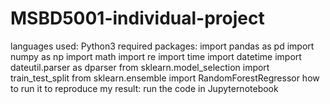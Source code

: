 # MSBD5001-individual-project
languages used: Python3
required packages: 
import pandas as pd
import numpy as np
import math
import re
import time
import datetime
import dateutil.parser as dparser
from sklearn.model_selection import train_test_split
from sklearn.ensemble import RandomForestRegressor
how to run it to reproduce my result:
run the code in Jupyternotebook
